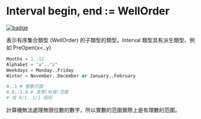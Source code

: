 # Interval begin, end := WellOrder

[![badge](https://img.shields.io/endpoint.svg?url=https%3A%2F%2Fgezf7g7pd5.execute-api.ap-northeast-1.amazonaws.com%2Fdefault%2Fsource_up_to_date%3Fowner%3Derg-lang%26repos%3Derg%26ref%3Dmain%26path%3Ddoc/EN/API/types/classes/Interval.md%26commit_hash%3D06f8edc9e2c0cee34f6396fd7c64ec834ffb5352)](https://gezf7g7pd5.execute-api.ap-northeast-1.amazonaws.com/default/source_up_to_date?owner=erg-lang&repos=erg&ref=main&path=doc/EN/API/types/classes/Interval.md&commit_hash=06f8edc9e2c0cee34f6396fd7c64ec834ffb5352)

表示有序集合類型 (WellOrder) 的子類型的類型。Interval 類型具有派生類型，例如 PreOpen(x<..y)

```python
Months = 1..12
Alphabet = "a".."z"
Weekdays = Monday..Friday
Winter = November..December or January..February
```

```python
0..1 # 整數范圍
0.0..1.0 # 真實(有理)范圍
# 或 0/1..1/1 相同
```

計算機無法處理無限位數的數字，所以實數的范圍實際上是有理數的范圍。
